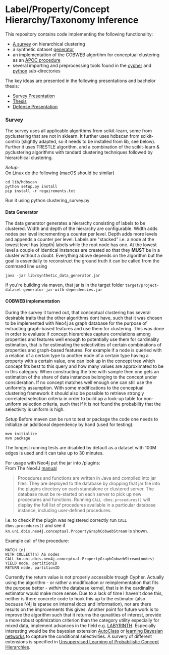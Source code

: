 # Label/Property/Concept Hierarchy/Taxonomy Inference
This repository contains code implementing the following functionality:  
- [A survey](src/main/python/clustering_survey.py) on hierarchical clustering
- a synthetic dataset [generator](src/main/java/generator)  
- an implementation of the COBWEB algortihm for conceptual clustering as an 
[APOC procedure](src/main/java/kn.uni.dbis.neo4j/conceptual)
- several importing and preprocessing tools found in the [cypher](src/main/cypher) and 
[python](src/main/python/preproc_yelp_business.py) sub-directories


The key ideas are presented in the following presentations and bachelor thesis:
- [Survey Presentation](doc/project/Bachelor_Presentation.pdf)
- [Thesis](doc/thesis/Label_Hierarchy_Inference_in_Property_Graph_Databases.pdf)
- [Defense Presentation](doc/defense/Klopfer_Defense_Presentation.pdf)

### Survey
The survey uses all applicable algorithms from scikit-learn, some from pyclustering that are not in sklearn. It further 
uses hdbscan from scikit-contrib (slightly adapted, so it needs to be installed from lib, see below). Further it
uses TRESTLE algorithm, and a combination of the scikit-learn & pyclustering algorithms with tandard clustering 
techniques followed by hierarchical clustering.  

*Setup:*  
On Linux do the following (macOS should be similar)
```
cd lib/hdbscan
python setup.py install
pip install -r requirements.txt
```
Run it using python clustering_survey.py

#### Data Generator
The data generator generates a hierarchy consisting of labels to be clustered. Width and depth of the hierarchy are
 configurable. Width adds nodes per level incrementing a counter per level. Depth adds more levels and appends a 
 counter per level. Labels are "stacked" i.e. a node at the lowest level has |depth| labels while the root node has one. 
 At the lowest level a couple of identical instances are created so that they __MUST__ be in a 
 cluster without a doubt. Everything above depends on the algorithm but the goal is essentially to reconstruct the 
 ground truth 
it can be called from the command line using 
```
java -jar lib/synthetic_data_generator.jar
```
If you're building via maven, that jar is in the target folder 
`target/project-dataset-generator-jar-with-dependencies.jar`

#### COBWEB implementation
During the survey it turned out, that conceptual clustering has several desirable traits that the other algorithms dont 
have, such that it was chosen to be implemented with Neo4j as graph database for the purpose of extracting graph-based 
features and use them for clustering. This was done in order to evaluate if concept hierarchies capture correlations 
among properties and features well enough to potentially use them for cardinality estimation, that is for estimating the
selectivities of certain combinations of properties and graph-based features. For example if a node is queried with a 
relation of a certain type to another node of a certain type having a property with a certain value, one can look up in 
the concept tree which concept fits best to this query and how many values are approximated to be in this category. When
constructing the tree with sample then one gets an estimation of the share of data instances belonging to the concept 
under consideration. If no concept matches well enough one can still use the uniformity assumption. With some 
modifications to the conceptual clustering framework it should also be possible to retrieve strongly correlated 
selection criteria in order to build up a look-up table for non-uniform selection criteria, such that if it is not found
the probability that the selectivity is uniform is high.  

*Setup*
Before maven can be run to test or package the code one needs to initialize an additional dependency by hand 
(used for testing):
```
mvn initialize
mvn package
```
The longest running tests are disabled by default as a dataset with 100M edges is used and it can take up to 30 minutes.

For usage with Neo4j put the jar into <neo4j-home>/plugins:  
From The Neo4J 
[manual](https://neo4j.com/docs/java-reference/current/extending-neo4j/procedures-and-functions/introduction/)  
>Procedures and functions are written in Java and compiled into jar files. 
They are deployed to the database by dropping that jar file into the plugins directory on each standalone or
 clustered server.
  The database must be re-started on each server to pick up new procedures and functions. 
>Running `CALL dbms.procedures()` will display the full list of procedures available in a particular database instance,
> including user-defined procedures.   
>
I.e. to check if the plugin was registered correctly run `CALL dbms.procedures()` and see if 
`kn.uni.dbis.neo4j.conceptual.PropertyGraphCobwebStream` is shown.  

Example call of the procedure:
```
MATCH (n)
WITH COLLECT(n) AS nodes
CALL kn.uni.dbis.neo4j.conceptual.PropertyGraphCobwebStream(nodes)
YIELD node, partitionID
RETURN node, partitionID
```
Currently the return value is not properly accessible trough Cypher. Actually using the algorithm - or rather a 
modification or reimplementation that fits the purpose better - *within* the database kernel, that is in the cardinality 
estimator would make more sense. Due to a lack of time I haven't done this, neither is there concrete code to hook this 
up to the estimator (also because N4j is sparse on internal docs and information), nor are there results on the 
improvements this gives. Another point for future work is to improve the algorithm such that it returns the qunatities 
of interest, provide a more robust optimization criterion than the category utility especially for mixed data, implement
advances in the field e.g. [LABYRINTH](literature/conceptual_clust/labyrinth.cfb.pdf). Especially interesting would be 
the bayesian extension [AutoClass](literature/conceptual_clust/autoclass_revisited.pdf) or 
[learning Bayesian networks](literature/conceptual_clust/Heckerman1995_Article_LearningBayesianNetworksTheCom.pdf) 
to capture the conditional selectivities. A survery of different extensions is specified in 
[Unsupervised Learning of Probabilistic Concept Hierarchies](literature/conceptual_clust/survey_alternations.pdf).  

